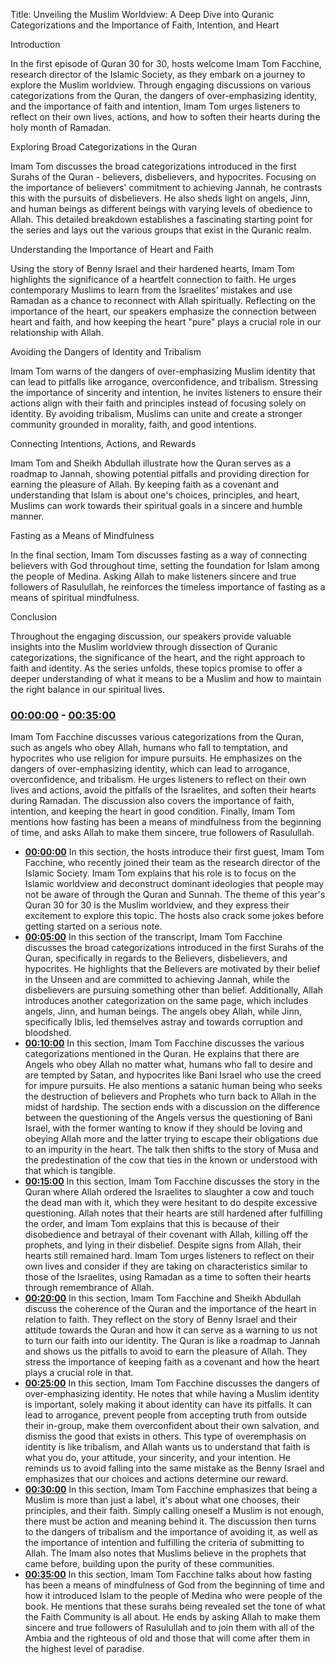
Title: Unveiling the Muslim Worldview: A Deep Dive into Quranic Categorizations and the Importance of Faith, Intention, and Heart

Introduction

In the first episode of Quran 30 for 30, hosts welcome Imam Tom Facchine, research director of the Islamic Society, as they embark on a journey to explore the Muslim worldview. Through engaging discussions on various categorizations from the Quran, the dangers of over-emphasizing identity, and the importance of faith and intention, Imam Tom urges listeners to reflect on their own lives, actions, and how to soften their hearts during the holy month of Ramadan.

Exploring Broad Categorizations in the Quran

Imam Tom discusses the broad categorizations introduced in the first Surahs of the Quran - believers, disbelievers, and hypocrites. Focusing on the importance of believers' commitment to achieving Jannah, he contrasts this with the pursuits of disbelievers. He also sheds light on angels, Jinn, and human beings as different beings with varying levels of obedience to Allah. This detailed breakdown establishes a fascinating starting point for the series and lays out the various groups that exist in the Quranic realm.

Understanding the Importance of Heart and Faith

Using the story of Benny Israel and their hardened hearts, Imam Tom highlights the significance of a heartfelt connection to faith. He urges contemporary Muslims to learn from the Israelites’ mistakes and use Ramadan as a chance to reconnect with Allah spiritually. Reflecting on the importance of the heart, our speakers emphasize the connection between heart and faith, and how keeping the heart "pure" plays a crucial role in our relationship with Allah.

Avoiding the Dangers of Identity and Tribalism

Imam Tom warns of the dangers of over-emphasizing Muslim identity that can lead to pitfalls like arrogance, overconfidence, and tribalism. Stressing the importance of sincerity and intention, he invites listeners to ensure their actions align with their faith and principles instead of focusing solely on identity. By avoiding tribalism, Muslims can unite and create a stronger community grounded in morality, faith, and good intentions.

Connecting Intentions, Actions, and Rewards

Imam Tom and Sheikh Abdullah illustrate how the Quran serves as a roadmap to Jannah, showing potential pitfalls and providing direction for earning the pleasure of Allah. By keeping faith as a covenant and understanding that Islam is about one's choices, principles, and heart, Muslims can work towards their spiritual goals in a sincere and humble manner.

Fasting as a Means of Mindfulness

In the final section, Imam Tom discusses fasting as a way of connecting believers with God throughout time, setting the foundation for Islam among the people of Medina. Asking Allah to make listeners sincere and true followers of Rasulullah, he reinforces the timeless importance of fasting as a means of spiritual mindfulness.

Conclusion

Throughout the engaging discussion, our speakers provide valuable insights into the Muslim worldview through dissection of Quranic categorizations, the significance of the heart, and the right approach to faith and identity. As the series unfolds, these topics promise to offer a deeper understanding of what it means to be a Muslim and how to maintain the right balance in our spiritual lives.

### [00:00:00](https://youtube.com/watch?v=6_06kksJ7pM&t=0) - [00:35:00](https://youtube.com/watch?v=6_06kksJ7pM&t=2100)

Imam Tom Facchine discusses various categorizations from the Quran, such as angels who obey Allah, humans who fall to temptation, and hypocrites who use religion for impure pursuits. He emphasizes on the dangers of over-emphasizing identity, which can lead to arrogance, overconfidence, and tribalism. He urges listeners to reflect on their own lives and actions, avoid the pitfalls of the Israelites, and soften their hearts during Ramadan. The discussion also covers the importance of faith, intention, and keeping the heart in good condition. Finally, Imam Tom mentions how fasting has been a means of mindfulness from the beginning of time, and asks Allah to make them sincere, true followers of Rasulullah.

-   **[00:00:00](https://youtube.com/watch?v=6_06kksJ7pM&t=0)** In this section, the hosts introduce their first guest, Imam Tom Facchine, who recently joined their team as the research director of the Islamic Society. Imam Tom explains that his role is to focus on the Islamic worldview and deconstruct dominant ideologies that people may not be aware of through the Quran and Sunnah. The theme of this year's Quran 30 for 30 is the Muslim worldview, and they express their excitement to explore this topic. The hosts also crack some jokes before getting started on a serious note.
-   **[00:05:00](https://youtube.com/watch?v=6_06kksJ7pM&t=300)** In this section of the transcript, Imam Tom Facchine discusses the broad categorizations introduced in the first Surahs of the Quran, specifically in regards to the Believers, disbelievers, and hypocrites. He highlights that the Believers are motivated by their belief in the Unseen and are committed to achieving Jannah, while the disbelievers are pursuing something other than belief. Additionally, Allah introduces another categorization on the same page, which includes angels, Jinn, and human beings. The angels obey Allah, while Jinn, specifically Iblis, led themselves astray and towards corruption and bloodshed.
-   **[00:10:00](https://youtube.com/watch?v=6_06kksJ7pM&t=600)** In this section, Imam Tom Facchine discusses the various categorizations mentioned in the Quran. He explains that there are Angels who obey Allah no matter what, humans who fall to desire and are tempted by Satan, and hypocrites like Bani Israel who use the creed for impure pursuits. He also mentions a satanic human being who seeks the destruction of believers and Prophets who turn back to Allah in the midst of hardship. The section ends with a discussion on the difference between the questioning of the Angels versus the questioning of Bani Israel, with the former wanting to know if they should be loving and obeying Allah more and the latter trying to escape their obligations due to an impurity in the heart. The talk then shifts to the story of Musa and the predestination of the cow that ties in the known or understood with that which is tangible.
-   **[00:15:00](https://youtube.com/watch?v=6_06kksJ7pM&t=900)** In this section, Imam Tom Facchine discusses the story in the Quran where Allah ordered the Israelites to slaughter a cow and touch the dead man with it, which they were hesitant to do despite excessive questioning. Allah notes that their hearts are still hardened after fulfilling the order, and Imam Tom explains that this is because of their disobedience and betrayal of their covenant with Allah, killing off the prophets, and lying in their disbelief. Despite signs from Allah, their hearts still remained hard. Imam Tom urges listeners to reflect on their own lives and consider if they are taking on characteristics similar to those of the Israelites, using Ramadan as a time to soften their hearts through remembrance of Allah.
-   **[00:20:00](https://youtube.com/watch?v=6_06kksJ7pM&t=1200)** In this section, Imam Tom Facchine and Sheikh Abdullah discuss the coherence of the Quran and the importance of the heart in relation to faith. They reflect on the story of Benny Israel and their attitude towards the Quran and how it can serve as a warning to us not to turn our faith into our identity. The Quran is like a roadmap to Jannah and shows us the pitfalls to avoid to earn the pleasure of Allah. They stress the importance of keeping faith as a covenant and how the heart plays a crucial role in that.
-   **[00:25:00](https://youtube.com/watch?v=6_06kksJ7pM&t=1500)** In this section, Imam Tom Facchine discusses the dangers of over-emphasizing identity. He notes that while having a Muslim identity is important, solely making it about identity can have its pitfalls. It can lead to arrogance, prevent people from accepting truth from outside their in-group, make them overconfident about their own salvation, and dismiss the good that exists in others. This type of overemphasis on identity is like tribalism, and Allah wants us to understand that faith is what you do, your attitude, your sincerity, and your intention. He reminds us to avoid falling into the same mistake as the Benny Israel and emphasizes that our choices and actions determine our reward.
-   **[00:30:00](https://youtube.com/watch?v=6_06kksJ7pM&t=1800)** In this section, Imam Tom Facchine emphasizes that being a Muslim is more than just a label, it's about what one chooses, their principles, and their faith. Simply calling oneself a Muslim is not enough, there must be action and meaning behind it. The discussion then turns to the dangers of tribalism and the importance of avoiding it, as well as the importance of intention and fulfilling the criteria of submitting to Allah. The Imam also notes that Muslims believe in the prophets that came before, building upon the purity of these communities.
-   **[00:35:00](https://youtube.com/watch?v=6_06kksJ7pM&t=2100)** In this section, Imam Tom Facchine talks about how fasting has been a means of mindfulness of God from the beginning of time and how it introduced Islam to the people of Medina who were people of the book. He mentions that these surahs being revealed set the tone of what the Faith Community is all about. He ends by asking Allah to make them sincere and true followers of Rasulullah and to join them with all of the Ambia and the righteous of old and those that will come after them in the highest level of paradise.